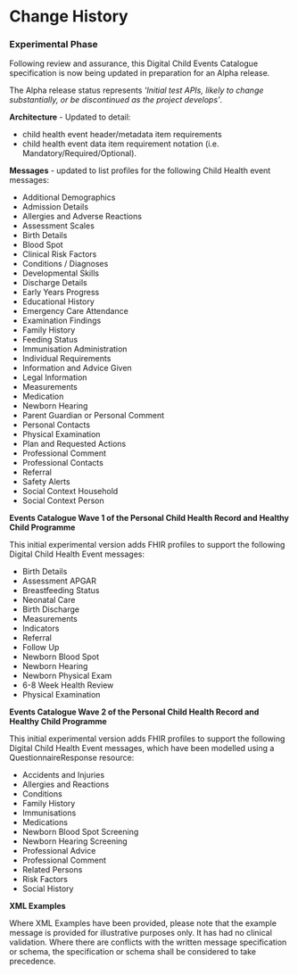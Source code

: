 # Change History #

### Experimental Phase #

Following review and assurance, this Digital Child Events Catalogue specification is now being updated in preparation for an Alpha release. 

The Alpha release status represents *'Initial test APIs, likely to change substantially, or be discontinued as the project develops'*.

**Architecture** - Updated to detail:

-  child health event header/metadata item requirements
-  child health event data item requirement notation (i.e. Mandatory/Required/Optional). 

**Messages** - updated to list profiles for the following Child Health event messages:

- Additional Demographics
- Admission Details
- Allergies and Adverse Reactions
- Assessment Scales
- Birth Details
- Blood Spot
- Clinical Risk Factors
- Conditions / Diagnoses
- Developmental Skills
- Discharge Details
- Early Years Progress
- Educational History
- Emergency Care Attendance
- Examination Findings
- Family History
- Feeding Status
- Immunisation Administration
- Individual Requirements
- Information and Advice Given
- Legal Information
- Measurements
- Medication
- Newborn Hearing
- Parent Guardian or Personal Comment 
- Personal Contacts
- Physical Examination
- Plan and Requested Actions
- Professional Comment
- Professional Contacts
- Referral
- Safety Alerts
- Social Context Household
- Social Context Person


**Events Catalogue Wave 1 of the Personal Child Health Record and Healthy Child Programme**

This initial experimental version adds FHIR profiles to support the following Digital Child Health Event messages:

- Birth Details 
- Assessment APGAR 
- Breastfeeding Status 
- Neonatal Care
- Birth Discharge 
- Measurements 
- Indicators 
- Referral 
- Follow Up 
- Newborn Blood Spot 
- Newborn Hearing 
- Newborn Physical Exam 
- 6-8 Week Health Review 
- Physical Examination 

**Events Catalogue Wave 2 of the Personal Child Health Record and Healthy Child Programme**

This initial experimental version adds FHIR profiles to support the following Digital Child Health Event messages, which have been modelled using a QuestionnaireResponse resource:

- Accidents and Injuries
- Allergies and Reactions
- Conditions
- Family History
- Immunisations
- Medications
- Newborn Blood Spot Screening
- Newborn Hearing Screening
- Professional Advice
- Professional Comment
- Related Persons
- Risk Factors
- Social History


**XML Examples**

Where XML Examples have been provided, please note that the example message is provided for illustrative purposes only. It has had no clinical validation. Where there are conflicts with the written message specification or schema, the specification or schema shall be considered to take precedence.



